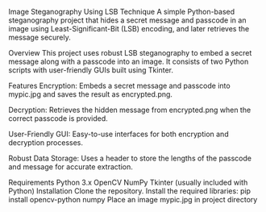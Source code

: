 Image Steganography Using LSB Technique
A simple Python-based steganography project that hides a secret message and passcode in an image using Least-Significant-Bit (LSB) encoding, and later retrieves the message securely.

Overview
This project uses robust LSB steganography to embed a secret message along with a passcode into an image. It consists of two Python scripts with user-friendly GUIs built using Tkinter.

Features
Encryption:
Embeds a secret message and passcode into mypic.jpg and saves the result as encrypted.png.

Decryption:
Retrieves the hidden message from encrypted.png when the correct passcode is provided.

User-Friendly GUI:
Easy-to-use interfaces for both encryption and decryption processes.

Robust Data Storage:
Uses a header to store the lengths of the passcode and message for accurate extraction.

Requirements
Python 3.x
OpenCV
NumPy
Tkinter (usually included with Python)
Installation
Clone the repository.
Install the required libraries:
pip install opencv-python numpy
Place an image mypic.jpg in project directory
